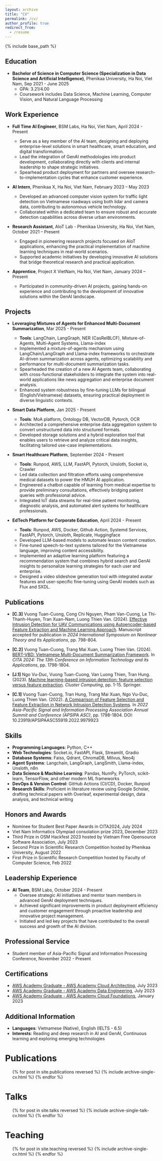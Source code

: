 ```yaml
---
layout: archive
title: "CV"
permalink: /cv/
author_profile: true
redirect_from:
  - /resume
---
```


{% include base_path %}

## Education

* **Bachelor of Science in Computer Science (Specialization in Data Science and Artificial Intelligence)**, Phenikaa University, Ha Noi, Viet Nam, Sep 2021 - June 2025
  - GPA: 3.21/4.00
  - Coursework includes Data Science, Machine Learning, Computer Vision, and Natural Language Processing

## Work Experience

* **Full Time AI Engineer**, BSM Labs, Ha Noi, Viet Nam, April 2024 - Present
  - Serve as a key member of the AI team, designing and deploying enterprise-level solutions in smart healthcare, smart education, and digital transformation.
  - Lead the integration of GenAI methodologies into product development, collaborating directly with clients and internal leadership to shape strategic initiatives.
  - Spearhead product deployment for partners and oversee research-to-implementation cycles that enhance customer experience.

* **AI Intern**, Phenikaa X, Ha Noi, Viet Nam, February 2023 – May 2023
  - Developed an advanced computer vision system for traffic light detection on Vietnamese roadways using both lidar and camera data, contributing to autonomous vehicle technology.
  - Collaborated within a dedicated team to ensure robust and accurate detection capabilities across diverse urban environments.

* **Research Assistant**, AIoT Lab - Phenikaa University, Ha Noi, Viet Nam, October 2021 – Present
  - Engaged in pioneering research projects focused on AIoT applications, enhancing the practical implementation of machine learning techniques in real-world scenarios.
  - Supported academic initiatives by developing innovative AI solutions that bridge theoretical research and practical application.

* **Apprentice**, Project X VietNam, Ha Noi, Viet Nam, January 2024 – Present
  - Participated in community-driven AI projects, gaining hands-on experience and contributing to the development of innovative solutions within the GenAI landscape.

## Projects

* **Leveraging Mixtures of Agents for Enhanced Multi-Document Summarization**, Mar 2025 - Present
  - **Tools**: LangChain, LangGraph, NER (CasRelBLCF), Mixture-of-Agents, Multi-Agent Systems, Llama-index
  - Implemented a mixture-of-agents mechanism using LangChain/LangGraph and Llama-index frameworks to orchestrate AI-driven summarization across agents, optimizing scalability and performance for multi-document summarization tasks.
  - Spearheaded the creation of a new AI Agents team, collaborating with cross-functional stakeholders to integrate the system into real-world applications like news aggregation and enterprise document analysis.
  - Enhanced system robustness by fine-tuning LLMs for bilingual (English/Vietnamese) datasets, ensuring practical deployment in diverse linguistic contexts.

* **Smart Data Platform**, Jan 2025 - Present
  - **Tools**: MoA platform, Ontology DB, VectorDB, Pytorch, OCR
  - Architected a comprehensive enterprise data aggregation system to convert unstructured data into structured formats.
  - Developed storage solutions and a hybrid exploration tool that enables users to retrieve and analyze critical data insights, facilitating tailored use-case implementations.

* **Smart Healthcare Platform**, September 2024 - Present
  - **Tools**: Runpod, AWS, LLM, FastAPI, Pytorch, Unsloth, Socket io, Crawler
  - Led data collection and filtration efforts using comprehensive medical datasets to power the HMUH AI application.
  - Engineered a chatbot capable of learning from medical expertise to provide preliminary consultations, effectively bridging patient queries with professional advice.
  - Integrated IoT data streams for real-time patient monitoring, diagnostic analysis, and automated alert systems for healthcare professionals.

* **EdTech Platform for Corporate Education**, April 2024 - Present
  - **Tools**: Runpod, AWS, Docker, Github Action, Systemd Services, FastAPI, Pytorch, Unsloth, Replicate, Huggingface
  - Developed LLM-based models to automate lesson content creation.
  - Fine-tuned speech-to-text systems tailored for the Vietnamese language, improving content accessibility.
  - Implemented an adaptive learning platform featuring a recommendation system that combines hybrid search and GenAI insights to personalize learning strategies for each user and enterprise.
  - Designed a video slideshow generation tool with integrated avatar features and user-specific fine-tuning using GenAI models such as Flux and SXDL.

## Publications

* **[C.3]** Vuong Tuan-Cuong, Cong Chi Nguyen, Pham Van-Cuong, Le Thi-Thanh-Huyen, Tran Xuan-Nam, Luong Thien Van. (2024). [Effective Intrusion Detection for UAV Communications using Autoencoder-based Feature Extraction and Machine Learning Approach](https://arxiv.org/pdf/2410.02827). Manuscript accepted for publication in *2024 International Symposium on Nonlinear Theory and Its Applications*, pp. 798-804.

* **[C.2]** Vuong Tuan-Cuong, Trang Mai Xuan, Luong Thien Van. (2024). [BERT-VBD: Vietnamese Multi-Document Summarization Framework](https://arxiv.org/pdf/2409.12134). In *CITA 2024: The 13th Conference on Information Technology and its Applications*, pp. 1798-1804.

* **[J.1]** Ngo Vu-Duc, Vuong Tuan-Cuong, Van Luong Thien, Tran Hung. (2023). [Machine learning-based intrusion detection: feature selection versus feature extraction](https://link.springer.com/article/10.1007/s10586-023-03811-9). *Cluster Computing*, pp. 1-15. Springer.

* **[C.1]** Vuong Tuan-Cuong, Tran Hung, Trang Mai Xuan, Ngo Vu-Duc, Luong Thien Van. (2022). [A Comparison of Feature Selection and Feature Extraction in Network Intrusion Detection Systems](https://doi.org/10.23919/APSIPAASC55919.2022.9979923). In *2022 Asia-Pacific Signal and Information Processing Association Annual Summit and Conference (APSIPA ASC)*, pp. 1798-1804. DOI: 10.23919/APSIPAASC55919.2022.9979923

## Skills

* **Programming Languages**: Python, C++
* **Web Technologies**: Socket.io, FastAPI, Flask, Streamlit, Gradio
* **Database Systems**: Faiss, Qdrant, ChromaDB, Milvus, Neo4j
* **Agent Systems**: Langchain, LangGraph, LangSmith, Llama-index, Unsloth, n8n
* **Data Science & Machine Learning**: Pandas, NumPy, PyTorch, scikit-learn, TensorFlow, and other modern ML frameworks
* **DevOps & Version Control**: GitHub Actions (CI/CD), Docker, Runpod
* **Research Skills**: Proficient in literature review using Google Scholar, drafting technical papers with Overleaf, experimental design, data analysis, and technical writing

## Honors and Awards

* Nominee for Student Best Paper Awards in CITA2024, July 2024
* Viet Nam Informatics Olympiad consolation prize 2023, December 2023
* Third Prize in OSM Hackfest 2023 hosted by Vietnam Free Opensource Software Association, July 2023
* Second Prize in Scientific Research Competition hosted by Phenikaa University, August 2022
* First Prize in Scientific Research Competition hosted by Faculty of Computer Science, Feb 2022

## Leadership Experience

* **AI Team**, BSM Labs, October 2024 - Present
  - Oversee strategic AI initiatives and mentor team members in advanced GenAI deployment techniques.
  - Achieved significant improvements in product deployment efficiency and customer engagement through proactive leadership and innovative project management.
  - Initiated and led key projects that have contributed to the overall success and growth of the AI division.

## Professional Service

* Student member of Asia-Pacific Signal and Information Processing Conference, November 2022 - Present

## Certifications

* [AWS Academy Graduate - AWS Academy Cloud Architecting](https://www.credly.com/badges/07bfa0ba-4880-43f3-a8a6-b8ba9efa3bdd/linked_in_profile), July 2023
* [AWS Academy Graduate - AWS Academy Data Engineering](https://www.credly.com/badges/a91e968a-974e-4f94-98b6-9828f0eac557/linked_in_profile), July 2023
* [AWS Academy Graduate - AWS Academy Cloud Foundations](https://www.credly.com/badges/b7f5a8ff-f684-4e19-8940-30358b5e1cb1/linked_in_profile), January 2023

## Additional Information

* **Languages**: Vietnamese (Native), English (IELTS - 6.5)
* **Interests**: Reading and deep research in AI and GenAI, Continuous learning and exploring emerging technologies

Publications
======
  <ul>{% for post in site.publications reversed %}
    {% include archive-single-cv.html %}
  {% endfor %}</ul>
  
Talks
======
  <ul>{% for post in site.talks reversed %}
    {% include archive-single-talk-cv.html  %}
  {% endfor %}</ul>
  
Teaching
======
  <ul>{% for post in site.teaching reversed %}
    {% include archive-single-cv.html %}
  {% endfor %}</ul>
